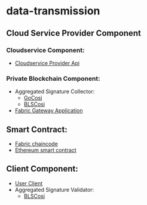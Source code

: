 # data-transmission

## Cloud Service Provider Component
### Cloudservice Component:
- [Cloudservice Provider Api](https://github.com/yunmoya/data-transmission/tree/main/cloudservice)

### Private Blockchain Component:
- Aggregated Signature Collector:
  - [GoCosi](https://github.com/yunmoya/data-transmission/tree/main/gocosi)
  - [BLSCosi](https://github.com/dedis/cothority/tree/main/blscosi)
- [Fabric Gateway Application](https://github.com/yunmoya/data-transmission/tree/main/fabric-exper/application)

## Smart Contract:
- [Fabric chaincode](https://github.com/yunmoya/data-transmission/tree/main/fabric-exper/chaincode)
- [Ethereum smart contract](https://github.com/yunmoya/data-transmission/tree/main/truffle-exper/truffle)

## Client Component:
- [User Client](https://github.com/yunmoya/data-transmission/tree/main/client)
- Aggregated Signature Validator:
  - [BLSCosi](https://github.com/yunmoya/data-transmission/tree/main/verify-service)
